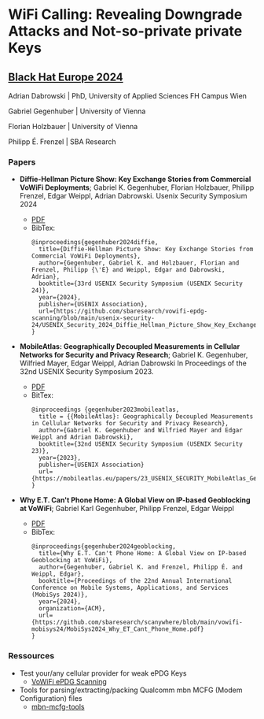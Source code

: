 # WiFi Calling: Revealing Downgrade Attacks and Not-so-private private Keys
## [Black Hat Europe 2024 ](https://www.blackhat.com/eu-24/briefings/schedule/#wifi-calling-revealing-downgrade-attacks-and-not-so-private-private-keys-42490)

Adrian Dabrowski  |  PhD, University of Applied Sciences FH Campus Wien

Gabriel Gegenhuber  |  University of Vienna

Florian Holzbauer  |  University of Vienna

Philipp É. Frenzel  |  SBA Research

### Papers
* **Diffie-Hellman Picture Show: Key Exchange Stories from Commercial VoWiFi Deployments**;
Gabriel K. Gegenhuber, Florian Holzbauer, Philipp Frenzel, Edgar Weippl, Adrian Dabrowski.
Usenix Security Symposium 2024
  * [PDF](https://github.com/sbaresearch/vowifi-epdg-scanning/blob/main/usenix-security-24/USENIX_Security_2024_Diffie_Hellman_Picture_Show_Key_Exchange_Stories_from_Commercial_VoWiFi_Deployments_PN.pdf)
  * BibTex:
    ```
    @inproceedings{gegenhuber2024diffie,
      title={Diffie-Hellman Picture Show: Key Exchange Stories from Commercial VoWiFi Deployments},
      author={Gegenhuber, Gabriel K. and Holzbauer, Florian and Frenzel, Philipp {\'E} and Weippl, Edgar and Dabrowski, Adrian},
      booktitle={33rd USENIX Security Symposium (USENIX Security 24)},
      year={2024},
      publisher={USENIX Association},
      url={https://github.com/sbaresearch/vowifi-epdg-scanning/blob/main/usenix-security-24/USENIX_Security_2024_Diffie_Hellman_Picture_Show_Key_Exchange_Stories_from_Commercial_VoWiFi_Deployments_PN.pdf}
    }
    ```

* **MobileAtlas: Geographically Decoupled Measurements in Cellular Networks for Security and Privacy Research**;
Gabriel K. Gegenhuber, Wilfried Mayer, Edgar Weippl, Adrian Dabrowski
In Proceedings of the 32nd USENIX Security Symposium 2023.
  * [PDF](https://mobileatlas.eu/papers/23_USENIX_SECURITY_MobileAtlas_Geographically_Decoupled_Measurements_in_Cellular_Networks.pdf)
  * BitTex:
    ```
    @inproceedings {gegenhuber2023mobileatlas,
      title = {{MobileAtlas}: Geographically Decoupled Measurements in Cellular Networks for Security and Privacy Research},
      author={Gabriel K. Gegenhuber and Wilfried Mayer and Edgar Weippl and Adrian Dabrowski},
      booktitle={32nd USENIX Security Symposium (USENIX Security 23)},
      year={2023},
      publisher={USENIX Association}
      url={https://mobileatlas.eu/papers/23_USENIX_SECURITY_MobileAtlas_Geographically_Decoupled_Measurements_in_Cellular_Networks.pdf},
    }
    ```


* **Why E.T. Can't Phone Home: A Global View on IP-based Geoblocking at VoWiFi**;
Gabriel Karl Gegenhuber, Philipp Frenzel, Edgar Weippl
  * [PDF](https://github.com/sbaresearch/scanywhere/blob/main/vowifi-mobisys24/MobiSys2024_Why_ET_Cant_Phone_Home.pdf)
  * BibTex:
    ```
    @inproceedings{gegenhuber2024geoblocking,
      title={Why E.T. Can't Phone Home: A Global View on IP-based Geoblocking at VoWiFi},
      author={Gegenhuber, Gabriel K. and Frenzel, Philipp É. and Weippl, Edgar},
      booktitle={Proceedings of the 22nd Annual International Conference on Mobile Systems, Applications, and Services (MobiSys 2024)},
      year={2024},
      organization={ACM},
      url={https://github.com/sbaresearch/scanywhere/blob/main/vowifi-mobisys24/MobiSys2024_Why_ET_Cant_Phone_Home.pdf}
    }
    ```


### Ressources
* Test your/any cellular provider for weak ePDG Keys
  * [VoWiFi ePDG Scanning](https://github.com/sbaresearch/vowifi-epdg-scanning)
* Tools for parsing/extracting/packing Qualcomm mbn MCFG (Modem Configuration) files
  * [mbn-mcfg-tools](https://github.com/sbaresearch/mbn-mcfg-tools)

